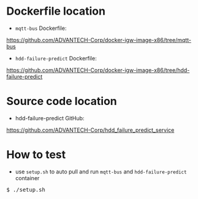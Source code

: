 # Dockerfile location
- `mqtt-bus` Dockerfile: 

https://github.com/ADVANTECH-Corp/docker-igw-image-x86/tree/mqtt-bus

- `hdd-failure-predict` Dockerfile:

https://github.com/ADVANTECH-Corp/docker-igw-image-x86/tree/hdd-failure-predict

# Source code location

- hdd-failure-predict GitHub: 

https://github.com/ADVANTECH-Corp/hdd_failure_predict_service

# How to test

- use `setup.sh` to auto pull and run `mqtt-bus` and `hdd-failure-predict` container
<pre>
$ ./setup.sh
</pre>

